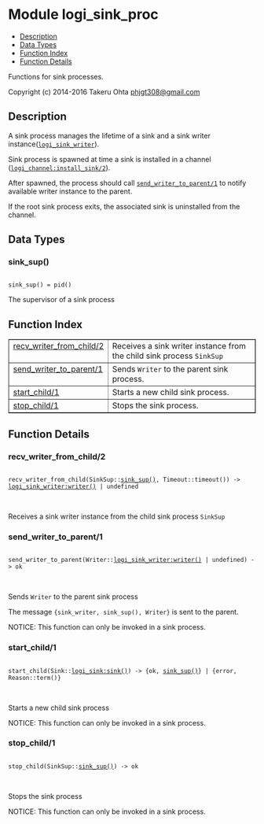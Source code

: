 

# Module logi_sink_proc #
* [Description](#description)
* [Data Types](#types)
* [Function Index](#index)
* [Function Details](#functions)

Functions for sink processes.

Copyright (c) 2014-2016 Takeru Ohta <phjgt308@gmail.com>

<a name="description"></a>

## Description ##

A sink process manages the lifetime of a sink and a sink writer instance([`logi_sink_writer`](logi_sink_writer.md)).

Sink process is spawned at time a sink is installed in a channel ([`logi_channel:install_sink/2`](logi_channel.md#install_sink-2)).

After spawned, the process should call [`send_writer_to_parent/1`](#send_writer_to_parent-1) to
notify available writer instance to the parent.

If the root sink process exits, the associated sink is uninstalled from the channel.

<a name="types"></a>

## Data Types ##




### <a name="type-sink_sup">sink_sup()</a> ###


<pre><code>
sink_sup() = pid()
</code></pre>

 The supervisor of a sink process

<a name="index"></a>

## Function Index ##


<table width="100%" border="1" cellspacing="0" cellpadding="2" summary="function index"><tr><td valign="top"><a href="#recv_writer_from_child-2">recv_writer_from_child/2</a></td><td>Receives a sink writer instance from the child sink process <code>SinkSup</code></td></tr><tr><td valign="top"><a href="#send_writer_to_parent-1">send_writer_to_parent/1</a></td><td>Sends <code>Writer</code> to the parent sink process.</td></tr><tr><td valign="top"><a href="#start_child-1">start_child/1</a></td><td>Starts a new child sink process.</td></tr><tr><td valign="top"><a href="#stop_child-1">stop_child/1</a></td><td>Stops the sink process.</td></tr></table>


<a name="functions"></a>

## Function Details ##

<a name="recv_writer_from_child-2"></a>

### recv_writer_from_child/2 ###

<pre><code>
recv_writer_from_child(SinkSup::<a href="#type-sink_sup">sink_sup()</a>, Timeout::timeout()) -&gt; <a href="logi_sink_writer.md#type-writer">logi_sink_writer:writer()</a> | undefined
</code></pre>
<br />

Receives a sink writer instance from the child sink process `SinkSup`

<a name="send_writer_to_parent-1"></a>

### send_writer_to_parent/1 ###

<pre><code>
send_writer_to_parent(Writer::<a href="logi_sink_writer.md#type-writer">logi_sink_writer:writer()</a> | undefined) -&gt; ok
</code></pre>
<br />

Sends `Writer` to the parent sink process

The message `{sink_writer, sink_sup(), Writer}` is sent to the parent.

NOTICE: This function can only be invoked in a sink process.

<a name="start_child-1"></a>

### start_child/1 ###

<pre><code>
start_child(Sink::<a href="logi_sink.md#type-sink">logi_sink:sink()</a>) -&gt; {ok, <a href="#type-sink_sup">sink_sup()</a>} | {error, Reason::term()}
</code></pre>
<br />

Starts a new child sink process

NOTICE: This function can only be invoked in a sink process.

<a name="stop_child-1"></a>

### stop_child/1 ###

<pre><code>
stop_child(SinkSup::<a href="#type-sink_sup">sink_sup()</a>) -&gt; ok
</code></pre>
<br />

Stops the sink process

NOTICE: This function can only be invoked in a sink process.

